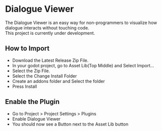 # Dialogue Viewer
The Dialogue Viewer is an easy way for non-programmers to visualize how dialogue interacts without touching code.\
This project is currently under development.

## How to Import
* Download the Latest Release Zip File.
* In your godot project, go to Asset Lib(Top Middle) and Select Import...
* Select the Zip File.
* Select the Change Install Folder
* Create an addons folder and Select the folder
* Press Install

## Enable the Plugin
* Go to Project > Project Settings > Plugins
* Enable Dialogue Viewer
* You should now see a Button next to the Asset Lib button
